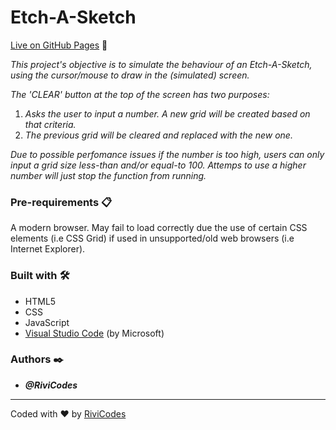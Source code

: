 # Etch-A-Sketch

[Live on GitHub Pages](https://rivicodes.github.io/etch-a-sketch/) 🚀

_This project's objective is to simulate the behaviour of an Etch-A-Sketch, using the cursor/mouse to draw in the (simulated) screen._

_The 'CLEAR' button at the top of the screen has two purposes:_

1. _Asks the user to input a number. A new grid will be created based on that criteria._
2. _The previous grid will be cleared and replaced with the new one._

_Due to possible perfomance issues if the number is too high, users can only input a grid size less-than and/or equal-to 100. Attemps to use a higher number will just stop the function from running._

### Pre-requirements 📋

A modern browser. May fail to load correctly due the use of certain CSS elements (i.e CSS Grid) if used in unsupported/old web browsers (i.e Internet Explorer).

### Built with 🛠️

* HTML5
* CSS
* JavaScript
* [Visual Studio Code](https://code.visualstudio.com/) (by Microsoft)

### Authors ✒️

* ***@RiviCodes***

---

Coded with ❤️ by [RiviCodes](https://github.com/RiviCodes)